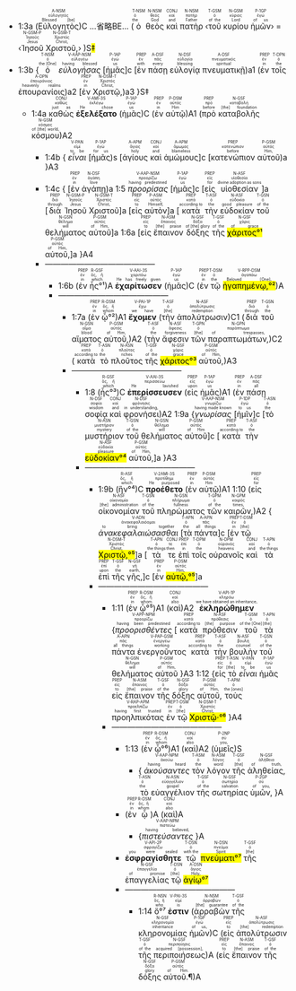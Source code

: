 - <rt>1:3a</rt> (<RUBY><ruby><ruby>Εὐλογητὸς<rt>Blessed [be]</rt></ruby><rt>εὐλογητός</rt></ruby><rt>A-NSM</rt></RUBY>)C <rt>...省略BE...</rt> (<RUBY><ruby><ruby>ὁ<rt>the</rt></ruby><rt>ὁ</rt></ruby><rt>T-NSM</rt></RUBY> <RUBY><ruby><ruby>θεὸς<rt>God</rt></ruby><rt>θεός</rt></ruby><rt>N-NSM</rt></RUBY> <RUBY><ruby><ruby>καὶ<rt>and</rt></ruby><rt>καί</rt></ruby><rt>CONJ</rt></RUBY> <RUBY><ruby><ruby>πατὴρ<rt>Father</rt></ruby><rt>πατήρ</rt></ruby><rt>N-NSM</rt></RUBY> ‹<RUBY><ruby><ruby>τοῦ<rt>of the</rt></ruby><rt>ὁ</rt></ruby><rt>T-GSM</rt></RUBY> <RUBY><ruby><ruby>κυρίου<rt>Lord</rt></ruby><rt>κύριος</rt></ruby><rt>N-GSM</rt></RUBY> <RUBY><ruby><ruby>ἡμῶν<rt>of us</rt></ruby><rt>ἐγώ</rt></ruby><rt>P-1GP</rt></RUBY>› = ‹<RUBY><ruby><ruby>Ἰησοῦ<rt>Jesus</rt></ruby><rt>Ἰησοῦς</rt></ruby><rt>N-GSM-P</rt></RUBY> <RUBY><ruby><ruby>Χριστοῦ,<rt>Christ,</rt></ruby><rt>Χριστός</rt></ruby><rt>N-GSM-T</rt></RUBY>› )S<mark>‡</mark>
- <rt>1:3b</rt> {<RUBY><ruby><ruby>ὁ<rt>the [One]</rt></ruby><rt>ὁ</rt></ruby><rt>T-NSM</rt></RUBY> <RUBY><ruby><ruby>*εὐλογήσας*<rt>having blessed</rt></ruby><rt>εὐλογέω</rt></ruby><rt>V-AAP-NSM</rt></RUBY> <rt>[</rt><RUBY><ruby><ruby>ἡμᾶς<rt>us</rt></ruby><rt>ἐγώ</rt></ruby><rt>P-1AP</rt></RUBY><rt>]c</rt> <rt>[</rt><RUBY><ruby><ruby>ἐν<rt>with</rt></ruby><rt>ἐν</rt></ruby><rt>PREP</rt></RUBY> <RUBY><ruby><ruby>πάσῃ<rt>every</rt></ruby><rt>πᾶς</rt></ruby><rt>A-DSF</rt></RUBY> <RUBY><ruby><ruby>εὐλογίᾳ<rt>blessing</rt></ruby><rt>εὐλογία</rt></ruby><rt>N-DSF</rt></RUBY> <RUBY><ruby><ruby>πνευματικῇ<rt>spiritual</rt></ruby><rt>πνευματικός</rt></ruby><rt>A-DSF</rt></RUBY>)<rt>a1</rt> (<RUBY><ruby><ruby>ἐν<rt>in</rt></ruby><rt>ἐν</rt></ruby><rt>PREP</rt></RUBY> <RUBY><ruby><ruby>τοῖς<rt>the</rt></ruby><rt>ὁ</rt></ruby><rt>T-DPN</rt></RUBY> <RUBY><ruby><ruby>ἐπουρανίοις<rt>heavenly realms</rt></ruby><rt>ἐπουράνιος</rt></ruby><rt>A-DPN</rt></RUBY>)<rt>a2</rt> <rt>[</rt><RUBY><ruby><ruby>ἐν<rt>in</rt></ruby><rt>ἐν</rt></ruby><rt>PREP</rt></RUBY> <RUBY><ruby><ruby>Χριστῷ,<rt>Christ,</rt></ruby><rt>Χριστός</rt></ruby><rt>N-DSM-T</rt></RUBY>)<rt>a3</rt> }S‡ 
	- <rt>1:4a</rt> <RUBY><ruby><ruby>καθὼς<rt>just as</rt></ruby><rt>καθώς</rt></ruby><rt>CONJ</rt></RUBY> <RUBY><ruby><ruby>**ἐξελέξατο**<rt>He chose</rt></ruby><rt>ἐκλέγω</rt></ruby><rt>V-AMI-3S</rt></RUBY> (<RUBY><ruby><ruby>ἡμᾶς<rt>us</rt></ruby><rt>ἐγώ</rt></ruby><rt>P-1AP</rt></RUBY>)C (<RUBY><ruby><ruby>ἐν<rt>in</rt></ruby><rt>ἐν</rt></ruby><rt>PREP</rt></RUBY> <RUBY><ruby><ruby>αὐτῷ<rt>Him</rt></ruby><rt>αὐτός</rt></ruby><rt>P-DSM</rt></RUBY>)A1 (<RUBY><ruby><ruby>πρὸ<rt>before</rt></ruby><rt>πρό</rt></ruby><rt>PREP</rt></RUBY> <RUBY><ruby><ruby>καταβολῆς<rt>[the] foundation</rt></ruby><rt>καταβολή</rt></ruby><rt>N-GSF</rt></RUBY> <RUBY><ruby><ruby>κόσμου<rt>of [the] world,</rt></ruby><rt>κόσμος</rt></ruby><rt>N-GSM</rt></RUBY>)A2
		- <rt>1:4b</rt> { <RUBY><ruby><ruby>*εἶναι*<rt>to be</rt></ruby><rt>εἰμί</rt></ruby><rt>V-PAN</rt></RUBY> <rt>[</rt><RUBY><ruby><ruby>ἡμᾶς<rt>for us</rt></ruby><rt>ἐγώ</rt></ruby><rt>P-1AP</rt></RUBY><rt>)s</rt> <rt>[</rt><RUBY><ruby><ruby>ἁγίους<rt>holy</rt></ruby><rt>ἅγιος</rt></ruby><rt>A-APM</rt></RUBY> <RUBY><ruby><ruby>καὶ<rt>and</rt></ruby><rt>καί</rt></ruby><rt>CONJ</rt></RUBY> <RUBY><ruby><ruby>ἀμώμους<rt>blameless</rt></ruby><rt>ἄμωμος</rt></ruby><rt>A-APM</rt></RUBY><rt>]c</rt> <rt>[</rt><RUBY><ruby><ruby>κατενώπιον<rt>before</rt></ruby><rt>κατενώπιον</rt></ruby><rt>PREP</rt></RUBY> <RUBY><ruby><ruby>αὐτοῦ<rt>Him,</rt></ruby><rt>αὐτός</rt></ruby><rt>P-GSM</rt></RUBY>)<rt>a</rt> }A3
		- <rt>1:4c</rt> { <rt>[</rt><RUBY><ruby><ruby>ἐν<rt>in</rt></ruby><rt>ἐν</rt></ruby><rt>PREP</rt></RUBY> <RUBY><ruby><ruby>ἀγάπῃ<rt>love</rt></ruby><rt>ἀγάπη</rt></ruby><rt>N-DSF</rt></RUBY>)<rt>a</rt> <rt>1:5</rt> <RUBY><ruby><ruby>*προορίσας*<rt>having predestined</rt></ruby><rt>προορίζω</rt></ruby><rt>V-AAP-NSM</rt></RUBY> <rt>[</rt><RUBY><ruby><ruby>ἡμᾶς<rt>us</rt></ruby><rt>ἐγώ</rt></ruby><rt>P-1AP</rt></RUBY><rt>]c</rt> <rt>[</rt><RUBY><ruby><ruby>εἰς<rt>for</rt></ruby><rt>εἰς</rt></ruby><rt>PREP</rt></RUBY> <RUBY><ruby><ruby>υἱοθεσίαν<rt>divine adoption as sons</rt></ruby><rt>υἱοθεσία</rt></ruby><rt>N-ASF</rt></RUBY><rt>]a</rt> <rt>[</rt><RUBY><ruby><ruby>διὰ<rt>through</rt></ruby><rt>διά</rt></ruby><rt>PREP</rt></RUBY> <RUBY><ruby><ruby>Ἰησοῦ<rt>Jesus</rt></ruby><rt>Ἰησοῦς</rt></ruby><rt>N-GSM-P</rt></RUBY> <RUBY><ruby><ruby>Χριστοῦ<rt>Christ,</rt></ruby><rt>Χριστός</rt></ruby><rt>N-GSM-T</rt></RUBY><rt>]a</rt> <rt>[</rt><RUBY><ruby><ruby>εἰς<rt>to</rt></ruby><rt>εἰς</rt></ruby><rt>PREP</rt></RUBY> <RUBY><ruby><ruby>αὐτὸν<rt>Himself,</rt></ruby><rt>αὐτός</rt></ruby><rt>P-ASM</rt></RUBY><rt>]a</rt> <rt>[</rt><RUBY><ruby><ruby>κατὰ<rt>according to</rt></ruby><rt>κατά</rt></ruby><rt>PREP</rt></RUBY> <RUBY><ruby><ruby>τὴν<rt>the</rt></ruby><rt>ὁ</rt></ruby><rt>T-ASF</rt></RUBY> <RUBY><ruby><ruby>εὐδοκίαν<rt>good pleasure</rt></ruby><rt>εὐδοκία</rt></ruby><rt>N-ASF</rt></RUBY> <RUBY><ruby><ruby>τοῦ<rt>of the</rt></ruby><rt>ὁ</rt></ruby><rt>T-GSN</rt></RUBY> <RUBY><ruby><ruby>θελήματος<rt>will</rt></ruby><rt>θέλημα</rt></ruby><rt>N-GSN</rt></RUBY> <RUBY><ruby><ruby>αὐτοῦ<rt>of Him,</rt></ruby><rt>αὐτός</rt></ruby><rt>P-GSM</rt></RUBY><rt>]a</rt> <rt>1:6a</rt> <rt>[</rt><RUBY><ruby><ruby>εἰς<rt>to</rt></ruby><rt>εἰς</rt></ruby><rt>PREP</rt></RUBY> <RUBY><ruby><ruby>ἔπαινον<rt>[the] praise</rt></ruby><rt>ἔπαινος</rt></ruby><rt>N-ASM</rt></RUBY> <RUBY><ruby><ruby>δόξης<rt>of [the] glory</rt></ruby><rt>δόξα</rt></ruby><rt>N-GSF</rt></RUBY> <RUBY><ruby><ruby>τῆς<rt>of the</rt></ruby><rt>ὁ</rt></ruby><rt>T-GSF</rt></RUBY> <RUBY><ruby><ruby><mark>χάριτος°¹</mark><rt>of grace</rt></ruby><rt>χάρις</rt></ruby><rt>N-GSF</rt></RUBY> <RUBY><ruby><ruby>αὐτοῦ,<rt>of Him,</rt></ruby><rt>αὐτός</rt></ruby><rt>P-GSM</rt></RUBY><rt>]a</rt> }A4
		- ——————————————
			- <rt>1:6b</rt> (<RUBY><ruby><ruby>ἐν<rt>in</rt></ruby><rt>ἐν</rt></ruby><rt>PREP</rt></RUBY> <RUBY><ruby><ruby>ἧς°¹<rt>which</rt></ruby><rt>ὅς, ἥ</rt></ruby><rt>R-GSF</rt></RUBY>)A <RUBY><ruby><ruby>**ἐχαρίτωσεν**<rt>He has freely given</rt></ruby><rt>χαριτόω</rt></ruby><rt>V-AAI-3S</rt></RUBY> (<RUBY><ruby><ruby>ἡμᾶς<rt>us</rt></ruby><rt>ἐγώ</rt></ruby><rt>P-1AP</rt></RUBY>)C (<RUBY><ruby><ruby>ἐν<rt>in</rt></ruby><rt>ἐν</rt></ruby><rt>PREP</rt></RUBY> <RUBY><ruby><ruby>τῷ<rt>the</rt></ruby><rt>ὁ</rt></ruby><rt>T-DSM</rt></RUBY> <RUBY><ruby><ruby><mark>ἠγαπημένῳ,°²</mark><rt>Beloved [One],</rt></ruby><rt>ἀγαπάω</rt></ruby><rt>V-RPP-DSM</rt></RUBY>)A 
			- ——————————————
				- <rt>1:7a</rt> (<RUBY><ruby><ruby>ἐν<rt>in</rt></ruby><rt>ἐν</rt></ruby><rt>PREP</rt></RUBY> <RUBY><ruby><ruby>ᾧ°²<rt>whom</rt></ruby><rt>ὅς, ἥ</rt></ruby><rt>R-DSM</rt></RUBY>)A1 <RUBY><ruby><ruby>**ἔχομεν**<rt>we have</rt></ruby><rt>ἔχω</rt></ruby><rt>V-PAI-1P</rt></RUBY> (<RUBY><ruby><ruby>τὴν<rt>[the]</rt></ruby><rt>ὁ</rt></ruby><rt>T-ASF</rt></RUBY> <RUBY><ruby><ruby>ἀπολύτρωσιν<rt>redemption</rt></ruby><rt>ἀπολύτρωσις</rt></ruby><rt>N-ASF</rt></RUBY>)C1 (<RUBY><ruby><ruby>διὰ<rt>through</rt></ruby><rt>διά</rt></ruby><rt>PREP</rt></RUBY> <RUBY><ruby><ruby>τοῦ<rt>the</rt></ruby><rt>ὁ</rt></ruby><rt>T-GSN</rt></RUBY> <RUBY><ruby><ruby>αἵματος<rt>blood</rt></ruby><rt>αἷμα</rt></ruby><rt>N-GSN</rt></RUBY> <RUBY><ruby><ruby>αὐτοῦ,<rt>of Him,</rt></ruby><rt>αὐτός</rt></ruby><rt>P-GSM</rt></RUBY>)A2 (<RUBY><ruby><ruby>τὴν<rt>the</rt></ruby><rt>ὁ</rt></ruby><rt>T-ASF</rt></RUBY> <RUBY><ruby><ruby>ἄφεσιν<rt>forgiveness</rt></ruby><rt>ἄφεσις</rt></ruby><rt>N-ASF</rt></RUBY> <RUBY><ruby><ruby>τῶν<rt>[the]</rt></ruby><rt>ὁ</rt></ruby><rt>T-GPN</rt></RUBY> <RUBY><ruby><ruby>παραπτωμάτων,<rt>of trespasses,</rt></ruby><rt>παράπτωμα</rt></ruby><rt>N-GPN</rt></RUBY>)C2 (<RUBY><ruby><ruby>κατὰ<rt>according to</rt></ruby><rt>κατά</rt></ruby><rt>PREP</rt></RUBY> <RUBY><ruby><ruby>τὸ<rt>the</rt></ruby><rt>ὁ</rt></ruby><rt>T-ASN</rt></RUBY> <RUBY><ruby><ruby>πλοῦτος<rt>riches</rt></ruby><rt>πλοῦτος</rt></ruby><rt>N-ASN</rt></RUBY> <RUBY><ruby><ruby>τῆς<rt>of the</rt></ruby><rt>ὁ</rt></ruby><rt>T-GSF</rt></RUBY> <RUBY><ruby><ruby><mark>χάριτος°³</mark><rt>grace</rt></ruby><rt>χάρις</rt></ruby><rt>N-GSF</rt></RUBY> <RUBY><ruby><ruby>αὐτοῦ,<rt>of Him,</rt></ruby><rt>αὐτός</rt></ruby><rt>P-GSM</rt></RUBY>)A3
				- ——————————————
					- <rt>1:8</rt> (<RUBY><ruby><ruby>ἧς°³<rt>which</rt></ruby><rt>ὅς, ἥ</rt></ruby><rt>R-GSF</rt></RUBY>)C <RUBY><ruby><ruby>**ἐπερίσσευσεν**<rt>He lavished</rt></ruby><rt>περισσεύω</rt></ruby><rt>V-AAI-3S</rt></RUBY> (<RUBY><ruby><ruby>εἰς<rt>upon</rt></ruby><rt>εἰς</rt></ruby><rt>PREP</rt></RUBY> <RUBY><ruby><ruby>ἡμᾶς<rt>us</rt></ruby><rt>ἐγώ</rt></ruby><rt>P-1AP</rt></RUBY>)A1 (<RUBY><ruby><ruby>ἐν<rt>in</rt></ruby><rt>ἐν</rt></ruby><rt>PREP</rt></RUBY> <RUBY><ruby><ruby>πάσῃ<rt>all</rt></ruby><rt>πᾶς</rt></ruby><rt>A-DSF</rt></RUBY> <RUBY><ruby><ruby>σοφίᾳ<rt>wisdom</rt></ruby><rt>σοφία</rt></ruby><rt>N-DSF</rt></RUBY> <RUBY><ruby><ruby>καὶ<rt>and</rt></ruby><rt>καί</rt></ruby><rt>CONJ</rt></RUBY> <RUBY><ruby><ruby>φρονήσει<rt>in understanding,</rt></ruby><rt>φρόνησις</rt></ruby><rt>N-DSF</rt></RUBY>)A2 <rt>1:9a</rt> {<RUBY><ruby><ruby>*γνωρίσας*<rt>having made known</rt></ruby><rt>γνωρίζω</rt></ruby><rt>V-AAP-NSM</rt></RUBY> <rt>[</rt><RUBY><ruby><ruby>ἡμῖν<rt>to us</rt></ruby><rt>ἐγώ</rt></ruby><rt>P-1DP</rt></RUBY><rt>]c</rt> <rt>[</rt><RUBY><ruby><ruby>τὸ<rt>the</rt></ruby><rt>ὁ</rt></ruby><rt>T-ASN</rt></RUBY> <RUBY><ruby><ruby>μυστήριον<rt>mystery</rt></ruby><rt>μυστήριον</rt></ruby><rt>N-ASN</rt></RUBY> <RUBY><ruby><ruby>τοῦ<rt>of the</rt></ruby><rt>ὁ</rt></ruby><rt>T-GSN</rt></RUBY> <RUBY><ruby><ruby>θελήματος<rt>will</rt></ruby><rt>θέλημα</rt></ruby><rt>N-GSN</rt></RUBY> <RUBY><ruby><ruby>αὐτοῦ<rt>of Him</rt></ruby><rt>αὐτός</rt></ruby><rt>P-GSM</rt></RUBY><rt>]c</rt> <rt>[</rt><RUBY><ruby><ruby>κατὰ<rt>according to</rt></ruby><rt>κατά</rt></ruby><rt>PREP</rt></RUBY> <RUBY><ruby><ruby>τὴν<rt>the</rt></ruby><rt>ὁ</rt></ruby><rt>T-ASF</rt></RUBY> <RUBY><ruby><ruby><mark>εὐδοκίαν°⁴</mark><rt>pleasure</rt></ruby><rt>εὐδοκία</rt></ruby><rt>N-ASF</rt></RUBY> <RUBY><ruby><ruby>αὐτοῦ,<rt>of Him,</rt></ruby><rt>αὐτός</rt></ruby><rt>P-GSM</rt></RUBY><rt>]a</rt> }A3
					- ——————————————
						- <rt>1:9b</rt> (<RUBY><ruby><ruby>ἣν°⁴<rt>which</rt></ruby><rt>ὅς, ἥ</rt></ruby><rt>R-ASF</rt></RUBY>)C <RUBY><ruby><ruby>**προέθετο**<rt>He purposed</rt></ruby><rt>προτίθημι</rt></ruby><rt>V-2AMI-3S</rt></RUBY> (<RUBY><ruby><ruby>ἐν<rt>in</rt></ruby><rt>ἐν</rt></ruby><rt>PREP</rt></RUBY> <RUBY><ruby><ruby>αὐτῷ<rt>Him</rt></ruby><rt>αὐτός</rt></ruby><rt>P-DSM</rt></RUBY>)A1 <rt>1:10</rt> (<RUBY><ruby><ruby>εἰς<rt>for</rt></ruby><rt>εἰς</rt></ruby><rt>PREP</rt></RUBY> <RUBY><ruby><ruby>οἰκονομίαν<rt>[the] administration</rt></ruby><rt>οἰκονομία</rt></ruby><rt>N-ASF</rt></RUBY> <RUBY><ruby><ruby>τοῦ<rt>of the</rt></ruby><rt>ὁ</rt></ruby><rt>T-GSN</rt></RUBY> <RUBY><ruby><ruby>πληρώματος<rt>fullness</rt></ruby><rt>πλήρωμα</rt></ruby><rt>N-GSN</rt></RUBY> <RUBY><ruby><ruby>τῶν<rt>of the</rt></ruby><rt>ὁ</rt></ruby><rt>T-GPM</rt></RUBY> <RUBY><ruby><ruby>καιρῶν,<rt>times,</rt></ruby><rt>καιρός</rt></ruby><rt>N-GPM</rt></RUBY>)A2 { <RUBY><ruby><ruby>*ἀνακεφαλαιώσασθαι*<rt>to bring together</rt></ruby><rt>ἀνακεφαλαιόομαι</rt></ruby><rt>V-ADN</rt></RUBY> <rt>[</rt><RUBY><ruby><ruby>τὰ<rt>the</rt></ruby><rt>ὁ</rt></ruby><rt>T-APN</rt></RUBY> <RUBY><ruby><ruby>πάντα<rt>all things</rt></ruby><rt>πᾶς</rt></ruby><rt>A-APN</rt></RUBY><rt>]c</rt> <rt>[</rt><RUBY><ruby><ruby>ἐν<rt>in</rt></ruby><rt>ἐν</rt></ruby><rt>PREP</rt></RUBY> <RUBY><ruby><ruby>τῷ<rt>[the]</rt></ruby><rt>ὁ</rt></ruby><rt>T-DSM</rt></RUBY> <RUBY><ruby><ruby><mark>Χριστῷ,°⁵</mark><rt>Christ,</rt></ruby><rt>Χριστός</rt></ruby><rt>N-DSM-T</rt></RUBY><rt>]a</rt> <rt>[</rt><RUBY><ruby><ruby>τὰ<rt>the things</rt></ruby><rt>ὁ</rt></ruby><rt>T-APN</rt></RUBY> <RUBY><ruby><ruby>τε<rt>then</rt></ruby><rt>τε</rt></ruby><rt>CONJ</rt></RUBY> <RUBY><ruby><ruby>ἐπὶ<rt>in</rt></ruby><rt>ἐπί</rt></ruby><rt>PREP</rt></RUBY> <RUBY><ruby><ruby>τοῖς<rt>the</rt></ruby><rt>ὁ</rt></ruby><rt>T-DPM</rt></RUBY> <RUBY><ruby><ruby>οὐρανοῖς<rt>heavens</rt></ruby><rt>οὐρανός</rt></ruby><rt>N-DPM</rt></RUBY> <RUBY><ruby><ruby>καὶ<rt>and</rt></ruby><rt>καί</rt></ruby><rt>CONJ</rt></RUBY> <RUBY><ruby><ruby>τὰ<rt>the things</rt></ruby><rt>ὁ</rt></ruby><rt>T-APN</rt></RUBY> <RUBY><ruby><ruby>ἐπὶ<rt>upon</rt></ruby><rt>ἐπί</rt></ruby><rt>PREP</rt></RUBY> <RUBY><ruby><ruby>τῆς<rt>the</rt></ruby><rt>ὁ</rt></ruby><rt>T-GSF</rt></RUBY> <RUBY><ruby><ruby>γῆς,<rt>earth,</rt></ruby><rt>γῆ</rt></ruby><rt>N-GSF</rt></RUBY><rt>]c</rt> <rt>[</rt><RUBY><ruby><ruby>ἐν<rt>in</rt></ruby><rt>ἐν</rt></ruby><rt>PREP</rt></RUBY> <RUBY><ruby><ruby><mark>αὐτῷ,°⁵</mark><rt>Him,</rt></ruby><rt>αὐτός</rt></ruby><rt>P-DSM</rt></RUBY><rt>]a</rt> 
						- ——————————————
							- <rt>1:11</rt> (<RUBY><ruby><ruby>ἐν<rt>in</rt></ruby><rt>ἐν</rt></ruby><rt>PREP</rt></RUBY> <RUBY><ruby><ruby>ᾧ°⁵<rt>whom</rt></ruby><rt>ὅς, ἥ</rt></ruby><rt>R-DSM</rt></RUBY>)A1 (<RUBY><ruby><ruby>καὶ<rt>also</rt></ruby><rt>καί</rt></ruby><rt>CONJ</rt></RUBY>)A2 <RUBY><ruby><ruby>**ἐκληρώθημεν**<rt>we have obtained an inheritance,</rt></ruby><rt>κληρόω</rt></ruby><rt>V-API-1P</rt></RUBY> {<RUBY><ruby><ruby>*προορισθέντες*<rt>having been predestined</rt></ruby><rt>προορίζω</rt></ruby><rt>V-APP-NPM</rt></RUBY> <rt>[</rt><RUBY><ruby><ruby>κατὰ<rt>according to</rt></ruby><rt>κατά</rt></ruby><rt>PREP</rt></RUBY> <RUBY><ruby><ruby>πρόθεσιν<rt>[the] purpose</rt></ruby><rt>πρόθεσις</rt></ruby><rt>N-ASF</rt></RUBY> <RUBY><ruby><ruby>τοῦ<rt>of the [One]</rt></ruby><rt>ὁ</rt></ruby><rt>T-GSM</rt></RUBY> <RUBY><ruby><ruby>τὰ<rt>[the]</rt></ruby><rt>ὁ</rt></ruby><rt>T-APN</rt></RUBY> <RUBY><ruby><ruby>πάντα<rt>all things</rt></ruby><rt>πᾶς</rt></ruby><rt>A-APN</rt></RUBY> <RUBY><ruby><ruby>ἐνεργοῦντος<rt>working</rt></ruby><rt>ἐνεργέω</rt></ruby><rt>V-PAP-GSM</rt></RUBY> <RUBY><ruby><ruby>κατὰ<rt>according to</rt></ruby><rt>κατά</rt></ruby><rt>PREP</rt></RUBY> <RUBY><ruby><ruby>τὴν<rt>the</rt></ruby><rt>ὁ</rt></ruby><rt>T-ASF</rt></RUBY> <RUBY><ruby><ruby>βουλὴν<rt>counsel</rt></ruby><rt>βουλή</rt></ruby><rt>N-ASF</rt></RUBY> <RUBY><ruby><ruby>τοῦ<rt>of the</rt></ruby><rt>ὁ</rt></ruby><rt>T-GSN</rt></RUBY> <RUBY><ruby><ruby>θελήματος<rt>will</rt></ruby><rt>θέλημα</rt></ruby><rt>N-GSN</rt></RUBY> <RUBY><ruby><ruby>αὐτοῦ<rt>of Him,</rt></ruby><rt>αὐτός</rt></ruby><rt>P-GSM</rt></RUBY> }A3 <rt>1:12</rt> {<RUBY><ruby><ruby>εἰς<rt>for</rt></ruby><rt>εἰς</rt></ruby><rt>PREP</rt></RUBY> <RUBY><ruby><ruby>τὸ<rt>[the]</rt></ruby><rt>ὁ</rt></ruby><rt>T-ASN</rt></RUBY> <RUBY><ruby><ruby>*εἶναι*<rt>to be</rt></ruby><rt>εἰμί</rt></ruby><rt>V-PAN</rt></RUBY> <RUBY><ruby><ruby>ἡμᾶς<rt>us</rt></ruby><rt>ἐγώ</rt></ruby><rt>P-1AP</rt></RUBY> <RUBY><ruby><ruby>εἰς<rt>to</rt></ruby><rt>εἰς</rt></ruby><rt>PREP</rt></RUBY> <RUBY><ruby><ruby>ἔπαινον<rt>[the] praise</rt></ruby><rt>ἔπαινος</rt></ruby><rt>N-ASM</rt></RUBY> <RUBY><ruby><ruby>τῆς<rt>of the</rt></ruby><rt>ὁ</rt></ruby><rt>T-GSF</rt></RUBY> <RUBY><ruby><ruby>δόξης<rt>glory</rt></ruby><rt>δόξα</rt></ruby><rt>N-GSF</rt></RUBY> <RUBY><ruby><ruby>αὐτοῦ,<rt>of Him,</rt></ruby><rt>αὐτός</rt></ruby><rt>P-GSM</rt></RUBY> <RUBY><ruby><ruby>τοὺς<rt>the [ones]</rt></ruby><rt>ὁ</rt></ruby><rt>T-APM</rt></RUBY> <RUBY><ruby><ruby>προηλπικότας<rt>having first trusted</rt></ruby><rt>προελπίζω</rt></ruby><rt>V-RAP-APM</rt></RUBY> <RUBY><ruby><ruby>ἐν<rt>in</rt></ruby><rt>ἐν</rt></ruby><rt>PREP</rt></RUBY> <RUBY><ruby><ruby>τῷ<rt>[the]</rt></ruby><rt>ὁ</rt></ruby><rt>T-DSM</rt></RUBY> <RUBY><ruby><ruby><mark>Χριστῷ·°⁶</mark><rt>Christ,</rt></ruby><rt>Χριστός</rt></ruby><rt>N-DSM-T</rt></RUBY> }A4
							- ——————————————
								- <rt>1:13</rt> (<RUBY><ruby><ruby>ἐν<rt>in</rt></ruby><rt>ἐν</rt></ruby><rt>PREP</rt></RUBY> <RUBY><ruby><ruby>ᾧ°⁶<rt>whom</rt></ruby><rt>ὅς, ἥ</rt></ruby><rt>R-DSM</rt></RUBY>)A1 (<RUBY><ruby><ruby>καὶ<rt>also</rt></ruby><rt>καί</rt></ruby><rt>CONJ</rt></RUBY>)A2 (<RUBY><ruby><ruby>ὑμεῖς<rt>you,</rt></ruby><rt>σύ</rt></ruby><rt>P-2NP</rt></RUBY>)S 
									- { <RUBY><ruby><ruby>*ἀκούσαντες*<rt>having heard</rt></ruby><rt>ἀκούω</rt></ruby><rt>V-AAP-NPM</rt></RUBY> <RUBY><ruby><ruby>τὸν<rt>the</rt></ruby><rt>ὁ</rt></ruby><rt>T-ASM</rt></RUBY> <RUBY><ruby><ruby>λόγον<rt>word</rt></ruby><rt>λόγος</rt></ruby><rt>N-ASM</rt></RUBY> <RUBY><ruby><ruby>τῆς<rt>[the]</rt></ruby><rt>ὁ</rt></ruby><rt>T-GSF</rt></RUBY> <RUBY><ruby><ruby>ἀληθείας,<rt>of truth,</rt></ruby><rt>ἀλήθεια</rt></ruby><rt>N-GSF</rt></RUBY> <RUBY><ruby><ruby>τὸ<rt>the</rt></ruby><rt>ὁ</rt></ruby><rt>T-ASN</rt></RUBY> <RUBY><ruby><ruby>εὐαγγέλιον<rt>gospel</rt></ruby><rt>εὐαγγέλιον</rt></ruby><rt>N-ASN</rt></RUBY> <RUBY><ruby><ruby>τῆς<rt>of the</rt></ruby><rt>ὁ</rt></ruby><rt>T-GSF</rt></RUBY> <RUBY><ruby><ruby>σωτηρίας<rt>salvation</rt></ruby><rt>σωτηρία</rt></ruby><rt>N-GSF</rt></RUBY> <RUBY><ruby><ruby>ὑμῶν,<rt>of you,</rt></ruby><rt>σύ</rt></ruby><rt>P-2GP</rt></RUBY> }A
								- (<RUBY><ruby><ruby>ἐν<rt>in</rt></ruby><rt>ἐν</rt></ruby><rt>PREP</rt></RUBY> <RUBY><ruby><ruby>ᾧ<rt>whom</rt></ruby><rt>ὅς, ἥ</rt></ruby><rt>R-DSM</rt></RUBY>)A (<RUBY><ruby><ruby>καὶ<rt>also</rt></ruby><rt>καί</rt></ruby><rt>CONJ</rt></RUBY>)A 
									- {<RUBY><ruby><ruby>*πιστεύσαντες*<rt>having believed,</rt></ruby><rt>πιστεύω</rt></ruby><rt>V-AAP-NPM</rt></RUBY> }A 
								- <RUBY><ruby><ruby>**ἐσφραγίσθητε**<rt>you were sealed</rt></ruby><rt>σφραγίζω</rt></ruby><rt>V-API-2P</rt></RUBY> <RUBY><ruby><ruby>τῷ<rt>with the</rt></ruby><rt>ὁ</rt></ruby><rt>T-DSN</rt></RUBY> <RUBY><ruby><ruby><mark>πνεύματι°⁷</mark><rt>Spirit</rt></ruby><rt>πνεῦμα</rt></ruby><rt>N-DSN</rt></RUBY> <RUBY><ruby><ruby>τῆς<rt>[the]</rt></ruby><rt>ὁ</rt></ruby><rt>T-GSF</rt></RUBY> <RUBY><ruby><ruby>ἐπαγγελίας<rt>of promise</rt></ruby><rt>ἐπαγγελία</rt></ruby><rt>N-GSF</rt></RUBY> <RUBY><ruby><ruby>τῷ<rt>[the]</rt></ruby><rt>ὁ</rt></ruby><rt>T-DSN</rt></RUBY> <RUBY><ruby><ruby><mark>ἁγίῳ°⁷</mark><rt>Holy,</rt></ruby><rt>ἅγιος</rt></ruby><rt>A-DSN</rt></RUBY> 
								- ——————————————
									- <rt>1:14</rt> <RUBY><ruby><ruby>ὅ°⁷<rt>who</rt></ruby><rt>ὅς, ἥ</rt></ruby><rt>R-NSN</rt></RUBY> <RUBY><ruby><ruby>**ἐστιν**<rt>is</rt></ruby><rt>εἰμί</rt></ruby><rt>V-PAI-3S</rt></RUBY> (<RUBY><ruby><ruby>ἀρραβὼν<rt>[the] guarantee</rt></ruby><rt>ἀρραβών</rt></ruby><rt>N-NSM</rt></RUBY> <RUBY><ruby><ruby>τῆς<rt>of the</rt></ruby><rt>ὁ</rt></ruby><rt>T-GSF</rt></RUBY> <RUBY><ruby><ruby>κληρονομίας<rt>inheritance</rt></ruby><rt>κληρονομία</rt></ruby><rt>N-GSF</rt></RUBY> <RUBY><ruby><ruby>ἡμῶν<rt>of us,</rt></ruby><rt>ἐγώ</rt></ruby><rt>P-1GP</rt></RUBY>)C (<RUBY><ruby><ruby>εἰς<rt>to</rt></ruby><rt>εἰς</rt></ruby><rt>PREP</rt></RUBY> <RUBY><ruby><ruby>ἀπολύτρωσιν<rt>[the] redemption</rt></ruby><rt>ἀπολύτρωσις</rt></ruby><rt>N-ASF</rt></RUBY> <RUBY><ruby><ruby>τῆς<rt>of the</rt></ruby><rt>ὁ</rt></ruby><rt>T-GSF</rt></RUBY> <RUBY><ruby><ruby>περιποιήσεως<rt>acquired [possession],</rt></ruby><rt>περιποίησις</rt></ruby><rt>N-GSF</rt></RUBY>)A (<RUBY><ruby><ruby>εἰς<rt>to</rt></ruby><rt>εἰς</rt></ruby><rt>PREP</rt></RUBY> <RUBY><ruby><ruby>ἔπαινον<rt>[the] praise</rt></ruby><rt>ἔπαινος</rt></ruby><rt>N-ASM</rt></RUBY> <RUBY><ruby><ruby>τῆς<rt>of the</rt></ruby><rt>ὁ</rt></ruby><rt>T-GSF</rt></RUBY> <RUBY><ruby><ruby>δόξης<rt>glory</rt></ruby><rt>δόξα</rt></ruby><rt>N-GSF</rt></RUBY> <RUBY><ruby><ruby>αὐτοῦ.¶<rt>of Him.</rt></ruby><rt>αὐτός</rt></ruby><rt>P-GSM</rt></RUBY>)A